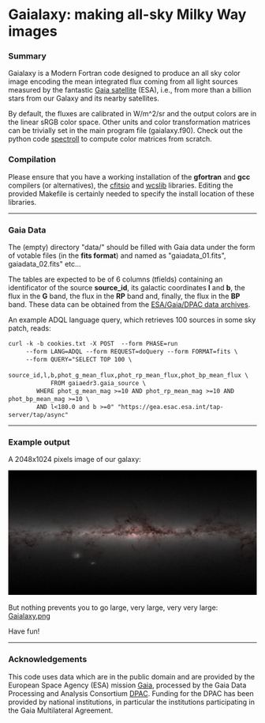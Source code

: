 # Gaialaxy: making all-sky Milky Way images

### Summary

Gaialaxy is a Modern Fortran code designed to produce an all sky color
image encoding the mean integrated flux coming from all light sources
measured by the fantastic [Gaia
satellite](https://en.wikipedia.org/wiki/Gaia_(spacecraft)) (ESA),
i.e., from more than a billion stars from our Galaxy and its nearby
satellites.


By default, the fluxes are calibrated in W/m^2/sr and the output
colors are in the linear sRGB color space. Other units and color
transformation matrices can be trivially set in the main program file
(gaialaxy.f90). Check out the python code
[spectroll](https://github.com/eatdust/spectroll) to compute color
matrices from scratch.

### Compilation

Please ensure that you have a working installation of the **gfortran** and
**gcc** compilers (or alternatives), the
[cfitsio](https://heasarc.gsfc.nasa.gov/fitsio/) and
[wcslib](https://www.atnf.csiro.au/people/mcalabre/WCS/wcslib/)
libraries. Editing the provided Makefile is certainly needed to
specify the install location of these libraries.

---

### Gaia Data

The (empty) directory "data/" should be filled with Gaia data under
the form of votable files (in the **fits format**) and named as
"gaiadata_01.fits", gaiadata_02.fits" etc...

The tables are expected to be of 6 columns (tfields) containing an
identificator of the source **source_id**, its galactic coordinates **l**
and **b**, the flux in the **G** band, the flux in the **RP** band and,
finally, the flux in the **BP** band. These data can be obtained
from the [ESA/Gaia/DPAC data archives](https://gea.esac.esa.int/archive/).

An example ADQL language query, which retrieves 100 sources in some sky
patch, reads:

```
curl -k -b cookies.txt -X POST  --form PHASE=run 
     --form LANG=ADQL --form REQUEST=doQuery --form FORMAT=fits \
     --form QUERY="SELECT TOP 100 \
     	    source_id,l,b,phot_g_mean_flux,phot_rp_mean_flux,phot_bp_mean_flux \
     	    FROM gaiaedr3.gaia_source \
	    WHERE phot_g_mean_mag >=10 AND phot_rp_mean_mag >=10 AND phot_bp_mean_mag >=10 \
	    AND l<180.0 and b >=0" "https://gea.esac.esa.int/tap-server/tap/async"
```

---

### Example output

A 2048x1024 pixels image of our galaxy:

![gaialaxy.jpg](/docs/gaialaxy.jpg)

But nothing prevents you to go large, very large, very very large: [Gaialaxy.png](https://commons.wikimedia.org/wiki/File:Gaialaxy.png)

Have fun!

---

### Acknowledgements

This code uses data which are in the public domain and are provided by
the European Space Agency (ESA) mission
[Gaia](https://www.cosmos.esa.int/gaia), processed by the Gaia Data
Processing and Analysis Consortium
[DPAC](https://www.cosmos.esa.int/web/gaia/dpac/consortium). Funding
for the DPAC has been provided by national institutions, in particular
the institutions participating in the Gaia Multilateral Agreement.
